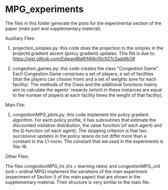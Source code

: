 # MPG_experiments

The files in this folder generate the plots for the experimental section of the paper (main part and supplementary material).

Auxiliary Files:

1. projection_simplex.py: this code does the projection to the simplex in the projectd gradient ascent (policy gradient) updates.
This file is due to: https://gist.github.com/EdwardRaff/f4f4cf0c927c2addfb39

2. congestion_games.py: this code creates the class "Congestion Game". Each Congestion Game comprises a set of players, a set of facilities (that the players can 
choose from) and a set of weights (one for each facility). The methods of the Class and the additional functions mainly aim to calculate the agents' rewards (which
in these instances are equal to the number of players at each facility times the weight of that facility).

Main File:

1. congestionMPG_plots.py: this code implement the policy gradient algorithm. For each policy profile, it has subroutines that estimate the discounted visitation distribution, the 
value function (of each agent) and the Q-function (of each agent). The stopping criterion is that two successive updates in the policy space do not differ more than a constant
in the L1-norm. The constant that we used in the experiments is 10e-16.

Other Files:

The files congestionMPG_lrs (lrs = learning rates) and congestionMPG_ord (ord = ordinal MPG) implement the variations of the main experiment 
(experiment of Section 5 of the main paper) that are shown in the supplementary material. Their structure is very similar to the main file.
